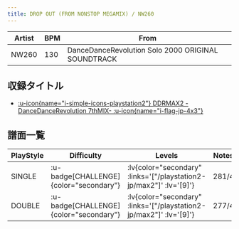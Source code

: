 ```yaml
---
title: DROP OUT (FROM NONSTOP MEGAMIX) / NW260
---
```


|Artist|BPM|From|
|------|---|----|
|NW260|130|DanceDanceRevolution Solo 2000 ORIGINAL SOUNDTRACK|

## 収録タイトル

- [ :u-icon{name="i-simple-icons-playstation2"} DDRMAX2 -DanceDanceRevolution 7thMIX- :u-icon{name="i-flag-jp-4x3"} ](/playstation2-jp/max2)

## 譜面一覧

|PlayStyle|Difficulty|Levels|Notes|Movie|
|---------|----------|------|-----|-----|
|SINGLE| :u-badge[CHALLENGE]{color="secondary"} | :lv{color="secondary" :links='["/playstation2-jp/max2"]' :lv='[9]'} |281/4||
|DOUBLE| :u-badge[CHALLENGE]{color="secondary"} | :lv{color="secondary" :links='["/playstation2-jp/max2"]' :lv='[9]'} |277/4||
